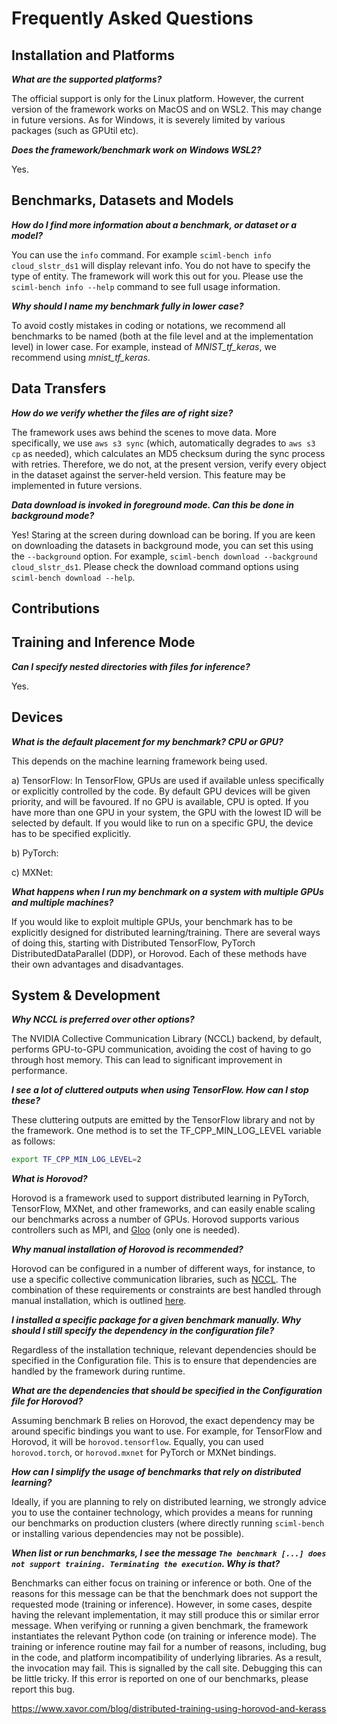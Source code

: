 # Frequently Asked Questions 


## Installation and Platforms 

__*What are the supported platforms?*__

The official support is only for the Linux platform. However, the current version of the framework works on MacOS and on WSL2. This may change in future versions.  As for Windows, it is severely limited by various packages (such as GPUtil etc). 

__*Does the framework/benchmark work on Windows WSL2?*__

Yes.


## Benchmarks, Datasets and Models 

__*How do I find more information about a benchmark, or dataset or a model?*__

You can use the `info` command. For example `sciml-bench info cloud_slstr_ds1` will display relevant info. You do not have to specify the type of entity. The framework will work this out for you. Please use the `sciml-bench info --help` command to see full usage information. 

__*Why should I name my benchmark fully in lower case?*__

To avoid costly mistakes in coding or notations, we recommend all benchmarks to be named (both at the file level and at the implementation level) in lower case. For example, instead of *MNIST_tf_keras*, we recommend using *mnist_tf_keras*.


## Data Transfers

__*How do we verify whether the files are of right size?*__

The framework uses aws behind the scenes to move data. More specifically, we use `aws s3 sync` (which, automatically degrades to `aws s3 cp` as needed), which calculates an MD5 checksum during the sync process with retries. Therefore, we do not, at the present version, verify every object in the dataset against the server-held version. This feature may be implemented in future versions.  

__*Data download is invoked in foreground mode. Can this be done in background mode?*__

Yes! Staring at the screen during download can be boring. If you are keen on downloading the datasets in background mode,  you can set this using the `--background` option. For example,  `sciml-bench download --background cloud_slstr_ds1`. Please check the download command options using `sciml-bench download --help`.

## Contributions 


## Training and Inference Mode

__*Can I specify nested directories with files for inference?*__

Yes.


## Devices

__*What is the default placement for my benchmark? CPU or GPU?*__

This depends on the machine learning framework being used. 

a) TensorFlow: In TensorFlow, GPUs are used if available unless specifically or explicitly controlled by the code. By default GPU devices will be given priority, and will be favoured. If no GPU is available, CPU is opted. If you have more than one GPU in your system, the GPU with the lowest ID will be selected by default. If you would like to run on a specific GPU, the device has to be specified explicitly. 

b) PyTorch:

c) MXNet:


__*What happens when I run my benchmark on a system with multiple GPUs and multiple machines?*__

If you would like to exploit multiple GPUs, your benchmark has to be explicitly designed for distributed learning/training. There are several ways of doing this, starting with Distributed TensorFlow, PyTorch DistributedDataParallel (DDP), or Horovod. Each of these methods have their own advantages and disadvantages. 

## System & Development

__*Why NCCL is preferred over other options?*__

The NVIDIA Collective Communication Library (NCCL) backend, by default, performs GPU-to-GPU communication, avoiding the cost of having to go through host memory. This can lead to significant improvement in performance. 


__*I see a lot of cluttered outputs when using TensorFlow. How can I stop these?*__

These cluttering outputs are emitted by the TensorFlow library and not by the framework. One method is to set the TF_CPP_MIN_LOG_LEVEL variable as follows:

```sh 
export TF_CPP_MIN_LOG_LEVEL=2
```

__*What is Horovod?*__

Horovod is a framework used to support distributed learning in PyTorch, TensorFlow, MXNet, and other frameworks,  and can easily enable scaling our benchmarks across a number of GPUs.  Horovod supports various controllers such as MPI,  and [Gloo](https://bityl.co/79kC) (only one is needed). 

__*Why manual installation of Horovod is recommended?*__

Horovod can be configured in a number of different ways, for instance, to use a specific collective communication libraries, such as [NCCL](https://bityl.co/79k6). The combination of these requirements or constraints are best handled through manual installation, which is outlined [here](https://bityl.co/79kQ).

__*I installed a specific package for a given benchmark manually. Why should I still specify the dependency in the configuration file?*__

Regardless of the installation technique,  relevant dependencies should be specified in the Configuration file. This is to ensure that dependencies are handled by the framework during runtime. 



__*What are the dependencies that should be specified in the Configuration file for Horovod?*__

Assuming benchmark B relies on Horovod, the exact dependency may be around specific bindings you want to use. For example, for TensorFlow and Horovod, it will be `horovod.tensorflow`. Equally, you can used `horovod.torch`,  or `horovod.mxnet` for PyTorch or MXNet bindings. 


__*How can I simplify the usage of benchmarks that rely on distributed learning?*__

Ideally, if you are planning to rely on distributed learning, we  strongly advice you to use the container technology, which provides a means for running our benchmarks on production clusters (where directly running `sciml-bench` or installing various dependencies may not be possible).  


__*When list or run benchmarks, I see the message `The benchmark [...] does not support training. Terminating the execution`. Why is that?*__

Benchmarks can either focus on training or inference or both. One of the reasons for this message can be that the benchmark does not support the requested mode (training or inference). However, in some cases, despite having the relevant implementation, it may still produce this or similar error message. When verifying or running a given benchmark, the framework instantiates the relevant Python code (on training or inference mode).  The training or inference routine may fail for a number of reasons, including, bug in the code, and platform incompatibility of underlying libraries. As a result, the invocation may fail. This is signalled by the call site. Debugging this can be little tricky. If this error is reported on one of our benchmarks, please report this bug.



https://www.xavor.com/blog/distributed-training-using-horovod-and-kerass
